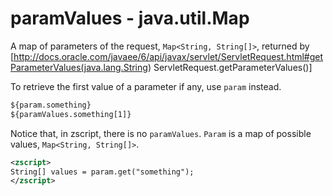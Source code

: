 # paramValues - java.util.Map

A map of parameters of the request, `Map<String, String[]>`, returned by
\[<http://docs.oracle.com/javaee/6/api/javax/servlet/ServletRequest.html#getParameterValues(java.lang.String>)
ServletRequest.getParameterValues()\]

To retrieve the first value of a parameter if any, use `param` instead.

```xml
${param.something}
${paramValues.something[1]}
```

Notice that, in zscript, there is no `paramValues`. `Param` is a map of
possible values, `Map<String, String[]>`.

```xml
<zscript>
String[] values = param.get("something");
</zscript>
```


